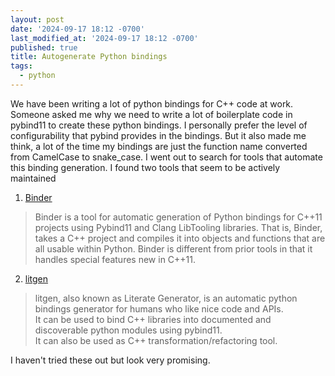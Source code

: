 ```yaml
---
layout: post
date: '2024-09-17 18:12 -0700'
last_modified_at: '2024-09-17 18:12 -0700'
published: true
title: Autogenerate Python bindings
tags:
  - python
---
```


We have been writing a lot of python bindings for C++ code at work. Someone asked me why we need to write a lot of boilerplate code in pybind11 to create these python bindings. I personally prefer the level of configurability that pybind provides in the bindings. But it also made me think, a lot of the time my bindings are just the function name converted from CamelCase to snake_case. I went out to search for tools that automate this binding generation. I found two tools that seem to be actively maintained

1. [Binder](https://cppbinder.readthedocs.io/en/latest/index.html) 
> Binder is a tool for automatic generation of Python bindings for C++11 projects using Pybind11 and Clang LibTooling libraries. That is, Binder, takes a C++ project and compiles it into objects and functions that are all usable within Python. Binder is different from prior tools in that it handles special features new in C++11.

2. [litgen](https://pthom.github.io/litgen/litgen_book/00_00_intro.html)
> litgen, also known as Literate Generator, is an automatic python bindings generator for humans who like nice code and APIs.  
> It can be used to bind C++ libraries into documented and discoverable python modules using pybind11.  
> It can also be used as C++ transformation/refactoring tool.


I haven't tried these out but look very promising.
